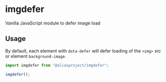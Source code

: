 # imgdefer

Vanilla JavaScript module to defer image load

## Usage

By default, each element with `data-defer` will defer loading of the `<img>` src or element `background-image`.

```js
import imgdefer from "@aliasproject/imgdefer";

imgdefer();
```

